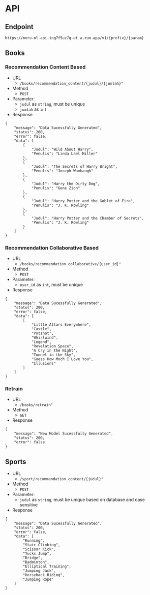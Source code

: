 # API

## Endpoint

`https://moru-ml-api-inq7f5uz7q-et.a.run.app/v1/{prefix}/{param}`
## Books

### Recommendation Content Based

- URL
  - `/books/recommendation_content/{judul}/{jumlah}"`
- Method
  - `POST`
- Parameter:
  - `judul` as `string`, must be unique
  - `jumlah` as `int`
- Response

```
{
    "message": "Data Sucessfully Generated",
    "status": 200,
    "error": false,
    "data": [
        {
            "Judul": "Wild About Harry",
            "Penulis": "Linda Lael Miller"
        },
        {
            "Judul": "The Secrets of Harry Bright",
            "Penulis": "Joseph Wambaugh"
        },
        {
            "Judul": "Harry the Dirty Dog",
            "Penulis": "Gene Zion"
        },
        {
            "Judul": "Harry Potter and the Goblet of Fire",
            "Penulis": "J. K. Rowling"
        },
        {
            "Judul": "Harry Potter and the Chamber of Secrets",
            "Penulis": "J. K. Rowling"
        }
    ]
}
```

### Recommendation Collaborative Based

- URL
  - `/books/recommendation_collaborative/{user_id}"`
- Method
  - `POST`
- Parameter:
  - `user_id` as `int`, must be unique
- Response

```
{
    "message": "Data Sucessfully Generated",
    "status": 200,
    "error": false,
    "data": [
        [
            "Little Altars Everywhere",
            "Castle",
            "Potshot",
            "Whirlwind",
            "Legend",
            "Revelation Space",
            "A Cry in the Night",
            "Tunnel in the Sky",
            "Guess How Much I Love You",
            "Illusions"
        ]
    ]
}
```
### Retrain

- URL
  - `/books/retrain"`
- Method
  - `GET`
- Response

```
{
    "message": "New Model Sucessfully Generated",
    "status": 200,
    "error": false
}
```


## Sports

- URL
  - `/sport/recommendation_content/{judul}"`
- Method
  - `POST`
- Parameter:
  - `judul` as `string`, must be unique based on database and case sensitive
- Response

```
{
    "message": "Data Sucessfully Generated",
    "status": 200,
    "error": false,
    "data": [
        "Running",
        "Stair Climbing",
        "Scissor Kick",
        "Tucks Jump",
        "Bridge",
        "Badminton",
        "Elliptical Training",
        "Jumping Jack",
        "Horseback Riding",
        "Jumping Rope"
    ]
}
```
